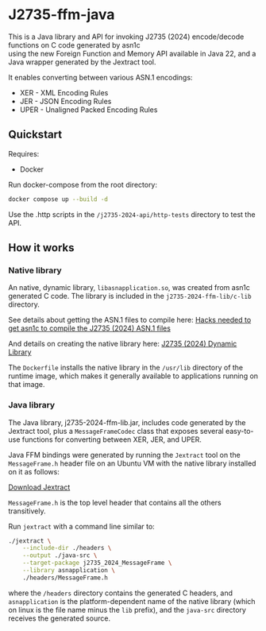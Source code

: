 # J2735-ffm-java

This is a Java library and API for invoking J2735 (2024) encode/decode functions on C code generated by asn1c  
using the new Foreign Function and Memory API available in Java 22, and a Java wrapper generated
by the Jextract tool.

It enables converting between various ASN.1 encodings:
* XER - XML Encoding Rules
* JER - JSON Encoding Rules
* UPER - Unaligned Packed Encoding Rules

## Quickstart

Requires:

* Docker

Run docker-compose from the root directory:

```bash
docker compose up --build -d
```

Use the .http scripts in the `/j2735-2024-api/http-tests` directory to test the API.

## How it works

### Native library

An native, dynamic library, `libasnapplication.so`, was created from asn1c generated C code. 
The library is included in the `j2735-2024-ffm-lib/c-lib` directory.

See details about getting the ASN.1 files to compile here:
[Hacks needed to get asn1c to compile the J2735 (2024) ASN.1 files](j2735-2024-ffm-lib/hacks/README.md)

And details on creating the native library here: 
[J2735 (2024) Dynamic Library](j2735-2024-ffm-lib/c-lib/README.md)

The `Dockerfile` installs the native library in the `/usr/lib` directory of the runtime image, which makes it
generally available to applications running on that image.

### Java library

The Java library, j2735-2024-ffm-lib.jar, includes code generated by the Jextract tool, plus a `MessageFrameCodec`
class that exposes several easy-to-use functions for converting between XER, JER, and UPER.

Java FFM bindings were generated by running the `Jextract` tool on the `MessageFrame.h` header file on an Ubuntu VM with
the native library installed on it as follows:

[Download Jextract](https://jdk.java.net/jextract/)

`MessageFrame.h` is the top level header that contains all the others transitively.

Run `jextract` with a command line similar to:

```bash
./jextract \
    --include-dir ./headers \
    --output ./java-src \
    --target-package j2735_2024_MessageFrame \
    --library asnapplication \
    ./headers/MessageFrame.h 
```

where the `/headers` directory contains the generated C headers, and `asnapplication` is the platform-dependent name
of the native library (which on linux is the file name minus the `lib` prefix), and the `java-src` directory receives
the generated source.
















